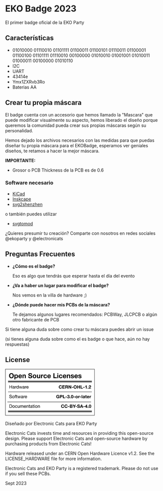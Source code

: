 # EKO Badge 2023

El primer badge oficial de la EKO Party

## Características

- 01010000 01110010 01101111 01100011 01100101 01110011 01100001 01100100 01101111 01110010 00100000 01010010 01001001 01010011 01000011 00100000 01010110
- I2C
- UART
- 43414e
- Ymx1ZXRvb3Ro
- Baterias AA

## Crear tu propia máscara

El badge cuenta con un accesorio que hemos llamado la "Mascara" que puede modificar visualmente su aspecto, hemos liberado el diseño porque queremos la comunidad pueda crear sus propias máscaras según su personalidad. 

Hemos dejado los archivos necesarios con las medidas para que puedas diseñar tu propia máscara para el EKOBadge, esperamos ver geniales diseños, te retamos a hacer la mejor máscara.

**IMPORTANTE:**
- Grosor o PCB Thickness de la PCB es de 0.6

### Software necesario

- [KiCad](https://www.kicad.org/) 
- [Inskcape](https://inkscape.org/es/)
- [svg2shenzhen](https://github.com/badgeek/svg2shenzhen)

o también puedes utilizar

- [svgtomod](https://github.com/mtl/svg2mod) 

¿Quieres presumir tu creación? Comparte con nosotros en redes sociales @ekoparty y @electronicats

## Preguntas Frecuentes

- **¿Cómo es el badge?** 

  Eso es algo que tendrás que esperar hasta el día del evento

- **¿Va a haber un lugar para modificar el badge?** 

  Nos vemos en la villa de hardware ;)

- **¿Dónde puede hacer mis PCBs de la máscara?** 

  Te dejamos algunos lugares recomendados:
  PCBWay, JLCPCB o algún otro fabricante de PCB

Si tiene alguna duda sobre como crear tu máscara puedes abrir un issue

(si tienes alguna duda sobre como el es badge o que hace, aún no hay respuestas)



## License
<a>
  <img src="https://github.com/ElectronicCats/AjoloteBoard/raw/master/OpenSourceLicense.png" height="150" />
</a>

Diseñado por Electronic Cats para EKO Party

Electronic Cats invests time and resources in providing this open-source design. Please support Electronic Cats and open-source hardware by purchasing products from Electronic Cats!

Hardware released under an CERN Open Hardware Licence v1.2. See the LICENSE_HARDWARE file for more information.

Electronic Cats and EKO Party is a registered trademark. Please do not use if you sell these PCBs.

Sept 2023
